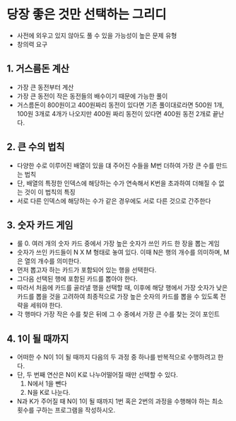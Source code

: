 # 당장 좋은 것만 선택하는 그리디

- 사전에 외우고 있지 않아도 풀 수 있을 가능성이 높은 문제 유형
- 창의력 요구

## 1. 거스름돈 계산

- 가장 큰 동전부터 계산
- 가장 큰 동전이 작은 동전들의 배수이기 때문에 가능한 풀이
- 거스름돈이 800원이고 400원짜리 동전이 있다면 기존 풀이대로라면 500원 1개, 100원 3개로 4개가 나오지만 400원 짜리 동전이 있다면 400원 동전 2개로 끝난다.

## 2. 큰 수의 법칙

- 다양한 수로 이루어진 배열이 있을 댸 주어진 수들을 M번 더하여 가장 큰 수를 만드는 법칙
- 단, 배열의 특정한 인덱스에 해당하는 수가 연속해서 K번을 초과하여 더해질 수 없는 것이 이 법칙의 특징
- 서로 다른 인덱스에 해당하는 수가 같은 경우에도 서로 다른 것으로 간주한다

## 3. 숫자 카드 게임

- 룰 0. 여러 개의 숫자 카드 중에서 가장 높은 숫자가 쓰인 카드 한 장을 뽑는 게임
- 숫자가 쓰인 카드들이 N X M 형태로 놓여 있다. 이때 N은 행의 개수를 의미하며, M은 열의 개수를 의미한다.
- 먼저 뽑고자 하는 카드가 포함되어 있는 행을 선택한다.
- 그다음 선택된 행에 포함된 카드를 뽑아야 한다.
- 따라서 처음에 카드를 골라낼 행을 선택할 때, 이후에 해당 행에서 가장 숫자가 낮은 카드를 뽑을 것을 고려하여 최종적으로 가장 높은 숫자의 카드를 뽑을 수 있도록 전략을 세워야 한다.
- 각 행마다 가장 작은 수를 찾은 뒤에 그 수 중에서 가장 큰 수를 찾는 것이 포인트

## 4. 1이 될 때까지

- 어떠한 수 N이 1이 될 때까지 다음의 두 과정 중 하나를 반복적으로 수행하려고 한다.
- 단, 두 번째 연산은 N이 K로 나누어떨어질 때만 선택할 수 있다.
  1. N에서 1을 뺀다
  2. N을 K로 나눈다.
- N과 K가 주어질 때 N이 1이 될 때까지 1번 혹은 2번의 과정을 수행해야 하는 최소 횟수를 구하는 프로그램을 작성하시오.
